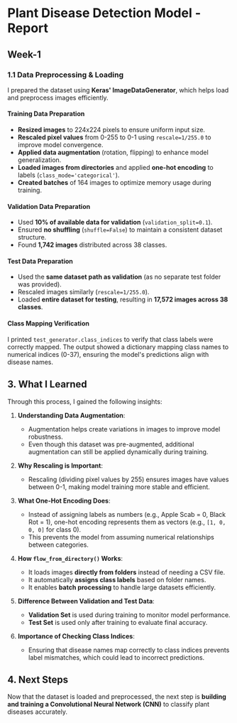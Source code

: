 # **Plant Disease Detection Model - Report**
## **Week-1**

### **1.1 Data Preprocessing & Loading**
I prepared the dataset using **Keras' ImageDataGenerator**, which helps load and preprocess images efficiently.

#### **Training Data Preparation**
- **Resized images** to 224x224 pixels to ensure uniform input size.
- **Rescaled pixel values** from 0-255 to 0-1 using `rescale=1/255.0` to improve model convergence.
- **Applied data augmentation** (rotation, flipping) to enhance model generalization.
- **Loaded images from directories** and applied **one-hot encoding** to labels (`class_mode='categorical'`).
- **Created batches** of 164 images to optimize memory usage during training.

#### **Validation Data Preparation**
- Used **10% of available data for validation** (`validation_split=0.1`).
- Ensured **no shuffling** (`shuffle=False`) to maintain a consistent dataset structure.
- Found **1,742 images** distributed across 38 classes.

#### **Test Data Preparation**
- Used the **same dataset path as validation** (as no separate test folder was provided).
- Rescaled images similarly (`rescale=1/255.0`).
- Loaded **entire dataset for testing**, resulting in **17,572 images across 38 classes**.

#### **Class Mapping Verification**
I printed `test_generator.class_indices` to verify that class labels were correctly mapped. The output showed a dictionary mapping class names to numerical indices (0-37), ensuring the model's predictions align with disease names.

## **3. What I Learned**
Through this process, I gained the following insights:

1. **Understanding Data Augmentation**:  
   - Augmentation helps create variations in images to improve model robustness.
   - Even though this dataset was pre-augmented, additional augmentation can still be applied dynamically during training.

2. **Why Rescaling is Important**:
   - Rescaling (dividing pixel values by 255) ensures images have values between 0-1, making model training more stable and efficient.

3. **What One-Hot Encoding Does**:
   - Instead of assigning labels as numbers (e.g., Apple Scab = 0, Black Rot = 1), one-hot encoding represents them as vectors (e.g., `[1, 0, 0, 0]` for class 0).
   - This prevents the model from assuming numerical relationships between categories.

4. **How `flow_from_directory()` Works**:
   - It loads images **directly from folders** instead of needing a CSV file.
   - It automatically **assigns class labels** based on folder names.
   - It enables **batch processing** to handle large datasets efficiently.

5. **Difference Between Validation and Test Data**:
   - **Validation Set** is used during training to monitor model performance.
   - **Test Set** is used only after training to evaluate final accuracy.

6. **Importance of Checking Class Indices**:
   - Ensuring that disease names map correctly to class indices prevents label mismatches, which could lead to incorrect predictions.

## **4. Next Steps**
Now that the dataset is loaded and preprocessed, the next step is **building and training a Convolutional Neural Network (CNN)** to classify plant diseases accurately.


